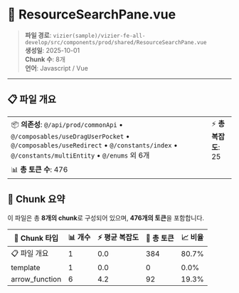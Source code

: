 # 📄 ResourceSearchPane.vue

> **파일 경로**: `vizier(sample)/vizier-fe-all-develop/src/components/prod/shared/ResourceSearchPane.vue`  
> **생성일**: 2025-10-01  
> **Chunk 수**: 8개  
> **언어**: Javascript / Vue
---


## 📋 파일 개요

| | |
|--|--|
| 📦 **의존성**: `@/api/prod/commonApi` • `@/composables/useDragUserPocket` • `@/composables/useRedirect` • `@/constants/index` • `@/constants/multiEntity` • `@/enums` 외 6개 | ⚡ **총 복잡도**: 25 |
| 📊 **총 토큰 수**: 476 |  |






## 🧩 Chunk 요약

이 파일은 총 **8개의 chunk**로 구성되어 있으며, **476개의 토큰**을 포함합니다.

| 🧩 Chunk 타입 | 📊 개수 | ⚡ 평균 복잡도 | 📝 총 토큰 | 📈 비율 |
|---------------|--------|-------------|----------|--------|
| 📋 파일 개요 | 1 | 0.0 | 384 | 80.7% |
| template | 1 | 0.0 | 0 | 0.0% |
| arrow_function | 6 | 4.2 | 92 | 19.3% |

